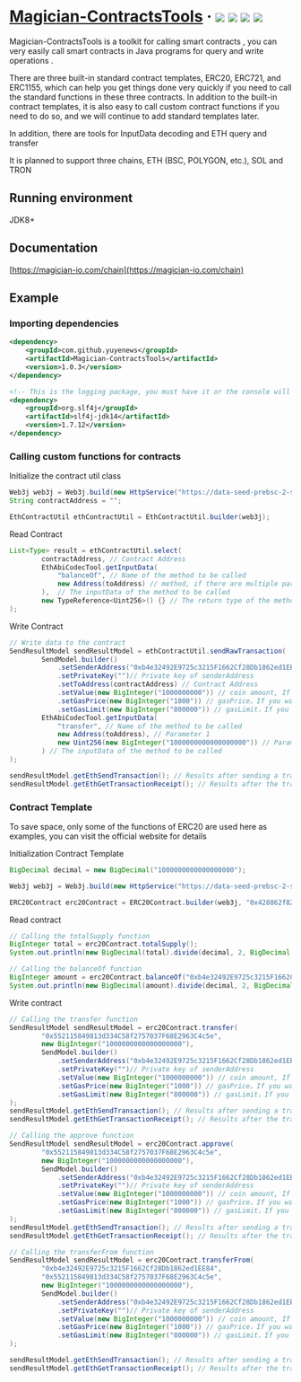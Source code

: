 <h1> 
    <a href="https://magician-io.com">Magician-ContractsTools</a> ·
    <img src="https://img.shields.io/badge/licenes-MIT-brightgreen.svg"/>
    <img src="https://img.shields.io/badge/jdk-8+-brightgreen.svg"/>
    <img src="https://img.shields.io/badge/maven-3.5.4+-brightgreen.svg"/>
    <img src="https://img.shields.io/badge/release-master-brightgreen.svg"/>
</h1>

Magician-ContractsTools is a toolkit for calling smart contracts , you can very easily call smart contracts in Java programs for query and write operations .

There are three built-in standard contract templates, ERC20, ERC721, and ERC1155, which can help you get things done very quickly if you need to call the standard functions in these three contracts. In addition to the built-in contract templates, it is also easy to call custom contract functions if you need to do so, and we will continue to add standard templates later.

In addition, there are tools for InputData decoding and ETH query and transfer

It is planned to support three chains, ETH (BSC, POLYGON, etc.), SOL and TRON

## Running environment

JDK8+

## Documentation

[https://magician-io.com/chain](https://magician-io.com/chain)

## Example

### Importing dependencies
```xml
<dependency>
    <groupId>com.github.yuyenews</groupId>
    <artifactId>Magician-ContractsTools</artifactId>
    <version>1.0.3</version>
</dependency>

<!-- This is the logging package, you must have it or the console will not see anything, any logging package that can bridge with slf4j is supported -->
<dependency>
    <groupId>org.slf4j</groupId>
    <artifactId>slf4j-jdk14</artifactId>
    <version>1.7.12</version>
</dependency>
```

### Calling custom functions for contracts

Initialize the contract util class

```java
Web3j web3j = Web3j.build(new HttpService("https://data-seed-prebsc-2-s1.binance.org:8545"));
String contractAddress = "";

EthContractUtil ethContractUtil = EthContractUtil.builder(web3j);
```

Read Contract

```java
List<Type> result = ethContractUtil.select(
        contractAddress, // Contract Address
        EthAbiCodecTool.getInputData(
            "balanceOf", // Name of the method to be called
            new Address(toAddress) // method, if there are multiple parameters, you can continue to pass the next parameter
        ),  // The inputData of the method to be called
        new TypeReference<Uint256>() {} // The return type of the method, if there is more than one return value, you can continue to pass the next parameter
);
```

Write Contract

```java
// Write data to the contract
SendResultModel sendResultModel = ethContractUtil.sendRawTransaction(
        SendModel.builder()
            .setSenderAddress("0xb4e32492E9725c3215F1662Cf28Db1862ed1EE84") // Address of the caller
            .setPrivateKey("")// Private key of senderAddress
            .setToAddress(contractAddress) // Contract Address
            .setValue(new BigInteger("1000000000")) // coin amount, If you want to use the default value, you can pass null directly or leave this parameter out.
            .setGasPrice(new BigInteger("1000")) // gasPrice，If you want to use the default value, you can pass null directly or leave this parameter out.
            .setGasLimit(new BigInteger("800000")) // gasLimit，If you want to use the default value, you can pass null directly or leave this parameter out.
        EthAbiCodecTool.getInputData(
            "transfer", // Name of the method to be called
            new Address(toAddress), // Parameter 1
            new Uint256(new BigInteger("1000000000000000000")) // Parameter 2，If there are other parameters, you can go ahead and pass in the next
        ) // The inputData of the method to be called
);

sendResultModel.getEthSendTransaction(); // Results after sending a transaction
sendResultModel.getEthGetTransactionReceipt(); // Results after the transaction is broadcast
```

### Contract Template

To save space, only some of the functions of ERC20 are used here as examples, you can visit the official website for details

Initialization Contract Template
```java
BigDecimal decimal = new BigDecimal("1000000000000000000");

Web3j web3j = Web3j.build(new HttpService("https://data-seed-prebsc-2-s1.binance.org:8545"));

ERC20Contract erc20Contract = ERC20Contract.builder(web3j, "0x428862f821b1A5eFff5B258583572451229eEeA6");
```

Read contract
```java
// Calling the totalSupply function
BigInteger total = erc20Contract.totalSupply();
System.out.println(new BigDecimal(total).divide(decimal, 2, BigDecimal.ROUND_UP));

// Calling the balanceOf function
BigInteger amount = erc20Contract.balanceOf("0xb4e32492E9725c3215F1662Cf28Db1862ed1EE84");
System.out.println(new BigDecimal(amount).divide(decimal, 2, BigDecimal.ROUND_UP));
```

Write contract
```java
// Calling the transfer function
SendResultModel sendResultModel = erc20Contract.transfer(
        "0x552115849813d334C58f2757037F68E2963C4c5e",
        new BigInteger("1000000000000000000"),
        SendModel.builder()
            .setSenderAddress("0xb4e32492E9725c3215F1662Cf28Db1862ed1EE84") // Address of the caller
            .setPrivateKey("")// Private key of senderAddress
            .setValue(new BigInteger("1000000000")) // coin amount, If you want to use the default value, you can pass null directly or leave this parameter out.
            .setGasPrice(new BigInteger("1000")) // gasPrice，If you want to use the default value, you can pass null directly or leave this parameter out.
            .setGasLimit(new BigInteger("800000")) // gasLimit，If you want to use the default value, you can pass null directly or leave this parameter out.
);
sendResultModel.getEthSendTransaction(); // Results after sending a transaction
sendResultModel.getEthGetTransactionReceipt(); // Results after the transaction is broadcast

// Calling the approve function
SendResultModel sendResultModel = erc20Contract.approve(
        "0x552115849813d334C58f2757037F68E2963C4c5e",
        new BigInteger("1000000000000000000"),
        SendModel.builder()
            .setSenderAddress("0xb4e32492E9725c3215F1662Cf28Db1862ed1EE84") // Address of the caller
            .setPrivateKey("")// Private key of senderAddress
            .setValue(new BigInteger("1000000000")) // coin amount, If you want to use the default value, you can pass null directly or leave this parameter out.
            .setGasPrice(new BigInteger("1000")) // gasPrice，If you want to use the default value, you can pass null directly or leave this parameter out.
            .setGasLimit(new BigInteger("800000")) // gasLimit，If you want to use the default value, you can pass null directly or leave this parameter out.
);
sendResultModel.getEthSendTransaction(); // Results after sending a transaction
sendResultModel.getEthGetTransactionReceipt(); // Results after the transaction is broadcast

// Calling the transferFrom function
SendResultModel sendResultModel = erc20Contract.transferFrom(
        "0xb4e32492E9725c3215F1662Cf28Db1862ed1EE84",
        "0x552115849813d334C58f2757037F68E2963C4c5e",
        new BigInteger("1000000000000000000"),
        SendModel.builder()
            .setSenderAddress("0xb4e32492E9725c3215F1662Cf28Db1862ed1EE84") // Address of the caller
            .setPrivateKey("")// Private key of senderAddress
            .setValue(new BigInteger("1000000000")) // coin amount, If you want to use the default value, you can pass null directly or leave this parameter out.
            .setGasPrice(new BigInteger("1000")) // gasPrice，If you want to use the default value, you can pass null directly or leave this parameter out.
            .setGasLimit(new BigInteger("800000")) // gasLimit，If you want to use the default value, you can pass null directly or leave this parameter out.
);

sendResultModel.getEthSendTransaction(); // Results after sending a transaction
sendResultModel.getEthGetTransactionReceipt(); // Results after the transaction is broadcast
```
